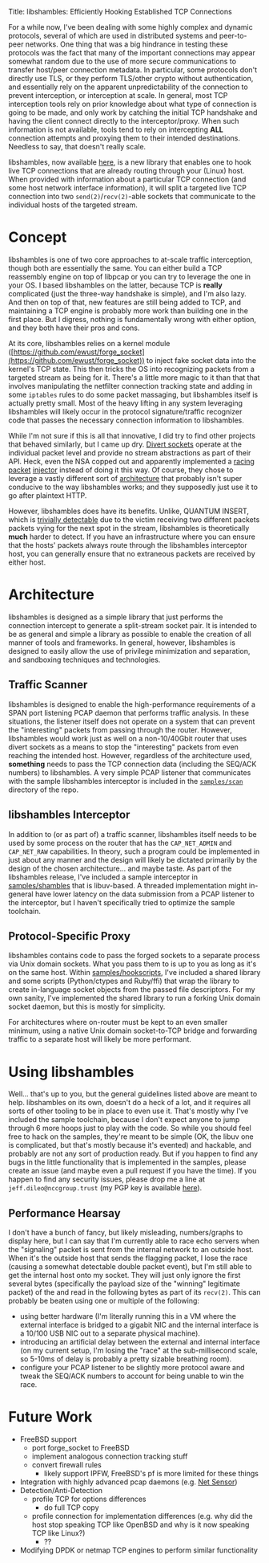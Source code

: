Title: libshambles: Efficiently Hooking Established TCP Connections

For a while now, I've been dealing with some highly complex and dynamic
protocols, several of which are used in distributed systems and peer-to-peer
networks. One thing that was a big hindrance in testing these protocols was
the fact that many of the important connections may appear somewhat random due
to the use of more secure communications to transfer host/peer connection
metadata. In particular, some protocols don't directly use TLS, or they perform
TLS/other crypto without authentication, and essentially rely on the apparent
unpredictability of the connection to prevent interception, or interception at
scale. In general, most TCP interception tools rely on prior knowledge about
what type of connection is going to be made, and only work by catching the
initial TCP handshake and having the client connect directly to the
interceptor/proxy. When such information is not available, tools tend to rely
on intercepting **ALL** connection attempts and proxying them to their intended
destinations. Needless to say, that doesn't really scale.

libshambles, now available
[here](FILLIN),
is a new library that enables one to hook live TCP connections that are already
routing through your (Linux) host. When provided with information about a
particular TCP connection (and some host network interface information), it
will split a targeted live TCP connection into two `send(2)`/`recv(2)`-able
sockets that communicate to the individual hosts of the targeted stream.


# Concept
libshambles is one of two core approaches to at-scale traffic interception,
though both are essentially the same. You can either build a TCP reassembly
engine on top of libpcap or you can try to leverage the one in your OS. I
based libshambles on the latter, because TCP is **really** complicated (just
the three-way handshake is simple), and I'm also lazy. And then on top of that,
new features are still being added to TCP, and maintaining a TCP engine is
probably more work than building one in the first place. But I digress, nothing
is fundamentally wrong with either option, and they both have their pros and
cons.

At its core, libshambles relies on a kernel module
([https://github.com/ewust/forge_socket](https://github.com/ewust/forge_socket))
to inject fake socket data into the
kernel's TCP state. This then tricks the OS into recognizing packets from a
targeted stream as being for it. There's a little more magic to it than that
that involves manipulating the netfilter connection tracking state and adding
in some `iptables` rules to do some packet massaging, but libshambles itself is
actually pretty small. Most of the heavy lifting in any system leveraging
libshambles will likely occur in the protocol signature/traffic recognizer code
that passes the necessary connection information to libshambles.

While I'm not sure if this is all that innovative, I did try to find other
projects that behaved similarly, but I came up dry.
[Divert sockets](https://www.freebsd.org/cgi/man.cgi?query=divert)
operate at the individual packet level and provide no stream abstractions as
part of their API. Heck, even the NSA copped out and apparently implemented a
[racing](http://blog.fox-it.com/2015/04/20/deep-dive-into-quantum-insert/)
[packet](http://arstechnica.com/information-technology/2013/11/quantum-of-pwnness-how-nsa-and-gchq-hacked-opec-and-others/)
[injector](https://www.schneier.com/blog/archives/2013/10/how_the_nsa_att.html)
instead of doing it this way. Of course, they chose to leverage a vastly
different sort of
[architecture](https://www.eff.org/files/2014/04/09/20140312-intercept-quantum_insert_diagrams.pdf)
that probably isn't super conducive to the way libshambles works; and they
supposedly just use it to go after plaintext HTTP.

However, libshambles does have its benefits. Unlike, QUANTUM INSERT, which
is
[trivially detectable](http://blog.fox-it.com/2015/04/20/deep-dive-into-quantum-insert/)
due to the victim receiving two different packets packets vying for the next spot
in the stream, libshambles is theoretically **much** harder to detect. If you
have an infrastructure where you can ensure that the hosts' packets always
route through the libshambles interceptor host, you can generally ensure that
no extraneous packets are received by either host.


# Architecture
libshambles is designed as a simple library that just performs the connection
intercept to generate a split-stream socket pair. It is intended to be as
general and simple a library as possible to enable the creation of all manner
of tools and frameworks. In general, however, libshambles is designed to easily
allow the use of privilege minimization and separation, and sandboxing
techniques and technologies.

## Traffic Scanner
libshambles is designed to enable the high-performance requirements of a SPAN
port listening PCAP daemon that performs traffic analysis. In these situations,
the listener itself does not operate on a system that can prevent the
"interesting" packets from passing through the router. However, libshambles
would work just as well on a non-10/40Gbit router that uses divert sockets as
a means to stop the "interesting" packets from even reaching the intended host.
However, regardless of the architecture used, **something** needs to pass the
TCP connection data (including the SEQ/ACK numbers) to libshambles. A very
simple PCAP listener that communicates with the sample libshambles interceptor
is included in the
[`samples/scan`](FILLIN)
directory of the repo.

## libshambles Interceptor
In addition to (or as part of) a traffic scanner, libshambles itself needs to
be used by some process on the router that has the `CAP_NET_ADMIN` and
`CAP_NET_RAW` capabilities. In theory, such a program could be implemented in
just about any manner and the design will likely be dictated primarily by
the design of the chosen architecture... and maybe taste. As part of the
libshambles release, I've included a sample interceptor in
[samples/shambles](FILLIN) that is libuv-based. A threaded implementation might
in-general have lower latency on the data submission from a PCAP listener to
the interceptor, but I haven't specifically tried to optimize the sample
toolchain.

## Protocol-Specific Proxy
libshambles contains code to pass the forged sockets to a separate process via
Unix domain sockets. What you pass them to is up to you as long as it's on the
same host. Within
[samples/hookscripts](fillin),
I've included a shared library and some scripts (Python/ctypes and Ruby/ffi)
that wrap the library to create in-language socket objects from the passed file
descriptors. For my own sanity, I've implemented the shared library to run a
forking Unix domain socket daemon, but this is mostly for simplicity.

For architectures where on-router must be kept to an even smaller minimum,
using a native Unix domain socket-to-TCP bridge and forwarding traffic to a
separate host will likely be more performant.


# Using libshambles

Well... that's up to you, but the general guidelines listed above are meant to
help. libshambles on its own, doesn't do a heck of a lot, and it requires all
sorts of other tooling to be in place to even use it. That's mostly why I've
included the sample toolchain, because I don't expect anyone to jump through 6
more hoops just to play with the code. So while you should feel free to hack on
the samples, they're meant to be simple (OK, the libuv one is complicated, but
that's mostly because it's evented) and hackable, and probably are not any sort
of production ready. But if you happen to find any bugs in the little
functionality that is implemented in the samples, please create an issue (and
maybe even a pull request if you have the time). If you happen to find any
security issues, please drop me a line at `jeff.dileo@nccgroup.trust` (my PGP
key is available [here](https://isecpartners.github.io/keys/jdileo.asc)).

## Performance Hearsay

I don't have a bunch of fancy, but likely misleading, numbers/graphs to display
here, but I can say that I'm currently able to race echo servers when the
"signaling" packet is sent from the internal network to an outside host. When
it's the outside host that sends the flagging packet, I lose the race (causing
a somewhat detectable double packet event), but I'm still able to get the
internal host onto my socket. They will just only ignore the first several
bytes (specifically the payload size of the "winning" legitimate packet) of the
and read in the following bytes as part of its `recv(2)`. This can probably be
beaten using one or multiple of the following:
- using better hardware (I'm literally running this in a VM where the external
  interface is bridged to a gigabit NIC and the internal interface is a 10/100
  USB NIC out to a separate physical machine).
- introducing an artificial delay between the external and internal interface
  (on my current setup, I'm losing the "race" at the sub-millisecond scale, so
  5-10ms of delay is probably a pretty sizable breathing room).
- configure your PCAP listener to be slightly more protocol aware and tweak the
  SEQ/ACK numbers to account for being unable to win the race.

# Future Work
- FreeBSD support
  - port forge_socket to FreeBSD
  - implement analogous connection tracking stuff
  - convert firewall rules
    - likely support IPFW, FreeBSD's pf is more limited for these things
- Integration with highly advanced pcap daemons (e.g. [Net Sensor](https://isis.poly.edu/~bk/netsensor/))
- Detection/Anti-Detection
  - profile TCP for options differences
    - do full TCP copy
  - profile connection for implementation differences (e.g. why did the host stop
    speaking TCP like OpenBSD and why is it now speaking TCP like Linux?)
    - ??
- Modifying DPDK or netmap TCP engines to perform similar functionality
